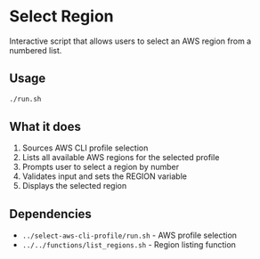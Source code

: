 # Select Region

Interactive script that allows users to select an AWS region from a numbered list.

## Usage

```bash
./run.sh
```

## What it does

1. Sources AWS CLI profile selection
2. Lists all available AWS regions for the selected profile
3. Prompts user to select a region by number
4. Validates input and sets the REGION variable
5. Displays the selected region

## Dependencies

- `../select-aws-cli-profile/run.sh` - AWS profile selection
- `../../functions/list_regions.sh` - Region listing function
